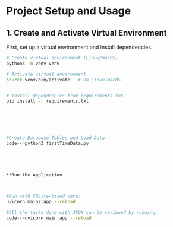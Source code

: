 # Project Setup and Usage

## 1. Create and Activate Virtual Environment
First, set up a virtual environment and install dependencies.

```bash
# Create virtual environment (Linux/macOS)
python3 -m venv venv

# Activate virtual environment
source venv/bin/activate   # On Linux/macOS


# Install dependencies from requirements.txt
pip install -r requirements.txt






#Create Database Tables and Load Data
code-->python3 firstTimeData.py





**Run the Application



#Run with SQLite-based data:
uvicorn main2:app --reload

#All the tasks done with JSON can be reviewed by running:
code-->uvicorn main:app --reload
